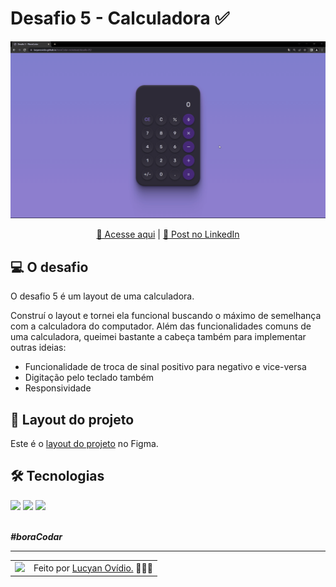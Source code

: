 # Desafio 5 - Calculadora ✅

<img src="./.github/preview-desafio-05.gif" alt="Gif do projeto." />

<div align="center">

[🚀 Acesse aqui](https://lucyanovidio.github.io/boraCodar-rocketseat/desafio-05/) | [🔗 Post no LinkedIn](https://www.linkedin.com/posts/lucyanovidio_boracodar-21diasdecodigo-javascript-activity-7028924838048083968-M0lN?utm_source=share&utm_medium=member_desktop)

</div>

## 💻 O desafio

O desafio 5 é um layout de uma calculadora. 

Construí o layout e tornei ela funcional buscando o máximo de semelhança com a calculadora do computador. Além das funcionalidades comuns de uma calculadora, queimei bastante a cabeça também para implementar outras ideias:
* Funcionalidade de troca de sinal positivo para negativo e vice-versa
* Digitação pelo teclado também
* Responsividade

## 🎨 Layout do projeto

Este é o <a href="https://www.figma.com/community/file/1202607074523509182">layout do projeto</a> no Figma.

## 🛠 Tecnologias

<div>
    <img src="https://img.shields.io/badge/HTML5-E34F26?style=for-the-badge&logo=html5&logoColor=white" />
    <img src="https://img.shields.io/badge/CSS3-1572B6?style=for-the-badge&logo=css3&logoColor=white" />
    <img src="https://img.shields.io/badge/JavaScript-F7DF1E?style=for-the-badge&logo=javascript&logoColor=black" />
</div>
<br>

***#boraCodar***
<br>

---

<table>
  <tr>
    <td>
      <img src="https://github.com/lucyanovidio.png" width="100px" />
    </td>
    <td>
      Feito por <a href="https://github.com/lucyanovidio">Lucyan Ovídio.</a> 🙋🏿‍♂️
    </td>
  </tr>
</table>
